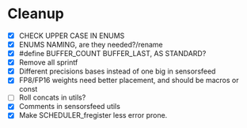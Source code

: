 # Cleanup

- [x] CHECK UPPER CASE IN ENUMS
- [x] ENUMS NAMING, are they needed?/rename
- [x] #define BUFFER_COUNT BUFFER_LAST, AS STANDARD?
- [x] Remove all sprintf
- [x] Different precisions bases instead of one big in sensorsfeed
- [x] FP8/FP16 weights need better placement, and should be macros or const
- [ ] Roll concats in utils?
- [x] Comments in sensorsfeed utils
- [x] Make SCHEDULER_fregister less error prone.
